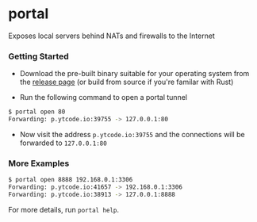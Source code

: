 # portal
Exposes local servers behind NATs and firewalls to the Internet

### Getting Started

* Download the pre-built binary suitable for your operating system from the [release page][1] (or build from source if you're familar with Rust)

* Run the following command to open a portal tunnel

```sh
$ portal open 80
Forwarding: p.ytcode.io:39755 -> 127.0.0.1:80
```

* Now visit the address `p.ytcode.io:39755` and the connections will be forwarded to `127.0.0.1:80`

### More Examples

```sh
$ portal open 8888 192.168.0.1:3306
Forwarding: p.ytcode.io:41657 -> 192.168.0.1:3306
Forwarding: p.ytcode.io:38913 -> 127.0.0.1:8888
```

For more details, run `portal help`.

[1]: https://github.com/wangyuntao/portal/releases
